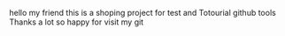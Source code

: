 hello my friend
this is a shoping project for test and Totourial github tools
Thanks a lot
so happy for visit my git
